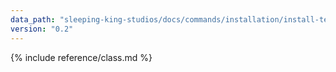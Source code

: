 ```yaml
---
data_path: "sleeping-king-studios/docs/commands/installation/install-templates"
version: "0.2"
---
```


{% include reference/class.md %}
